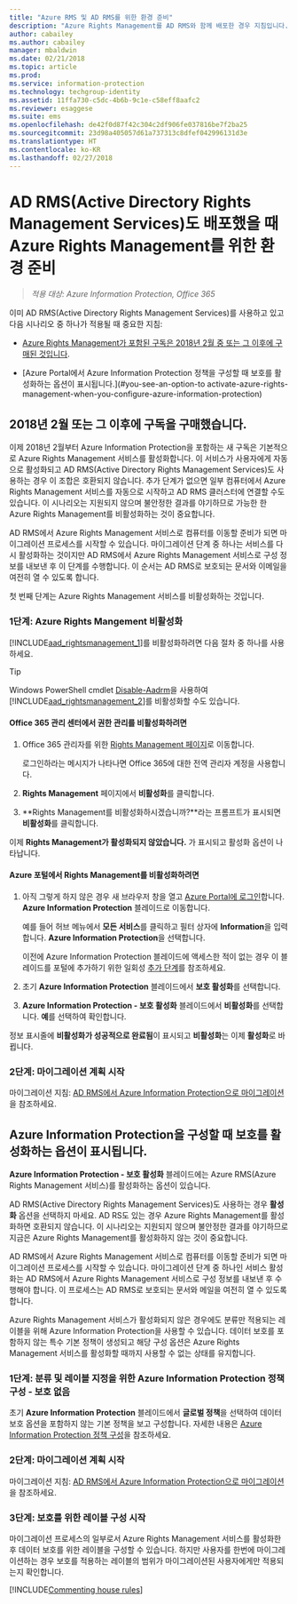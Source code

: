 ```yaml
---
title: "Azure RMS 및 AD RMS를 위한 환경 준비"
description: "Azure Rights Management를 AD RMS와 함께 배포한 경우 지침입니다."
author: cabailey
ms.author: cabailey
manager: mbaldwin
ms.date: 02/21/2018
ms.topic: article
ms.prod: 
ms.service: information-protection
ms.technology: techgroup-identity
ms.assetid: 11ffa730-c5dc-4b6b-9c1e-c58eff8aafc2
ms.reviewer: esaggese
ms.suite: ems
ms.openlocfilehash: de42f0d87f42c304c2df906fe037816be7f2ba25
ms.sourcegitcommit: 23d98a405057d61a737313c8dfef042996131d3e
ms.translationtype: HT
ms.contentlocale: ko-KR
ms.lasthandoff: 02/27/2018
---
```

# <a name="preparing-the-environment-for-azure-rights-management-when-you-also-have-active-directory-rights-management-services-ad-rms"></a>AD RMS(Active Directory Rights Management Services)도 배포했을 때 Azure Rights Management를 위한 환경 준비

>*적용 대상: Azure Information Protection, Office 365*

이미 AD RMS(Active Directory Rights Management Services)를 사용하고 있고 다음 시나리오 중 하나가 적용될 때 중요한 지침:

- [Azure Rights Management가 포함된 구독은 2018년 2월 중 또는 그 이후에 구매된 것입니다](#your-subscription-was-purchased-during-or-after-february-2018).

- [Azure Portal에서 Azure Information Protection 정책을 구성할 때 보호를 활성화하는 옵션이 표시됩니다.](#you-see-an-option-to activate-azure-rights-management-when-you-configure-azure-information-protection)

## <a name="your-subscription-was-purchased-during-or-after-february-2018"></a>2018년 2월 또는 그 이후에 구독을 구매했습니다.

이제 2018년 2월부터 Azure Information Protection을 포함하는 새 구독은 기본적으로 Azure Rights Management 서비스를 활성화합니다. 이 서비스가 사용자에게 자동으로 활성화되고 AD RMS(Active Directory Rights Management Services)도 사용하는 경우 이 조합은 호환되지 않습니다. 추가 단계가 없으면 일부 컴퓨터에서 Azure Rights Management 서비스를 자동으로 시작하고 AD RMS 클러스터에 연결할 수도 있습니다. 이 시나리오는 지원되지 않으며 불안정한 결과를 야기하므로 가능한 한 Azure Rights Management를 비활성화하는 것이 중요합니다. 

AD RMS에서 Azure Rights Management 서비스로 컴퓨터를 이동할 준비가 되면 마이그레이션 프로세스를 시작할 수 있습니다. 마이그레이션 단계 중 하나는 서비스를 다시 활성화하는 것이지만 AD RMS에서 Azure Rights Management 서비스로 구성 정보를 내보낸 후 이 단계를 수행합니다. 이 순서는 AD RMS로 보호되는 문서와 이메일을 여전히 열 수 있도록 합니다.

첫 번째 단계는 Azure Rights Management 서비스를 비활성화하는 것입니다.

### <a name="step-1-deactivate-azure-rights-management"></a>1단계: Azure Rights Mangement 비활성화
[!INCLUDE[aad_rightsmanagement_1](../includes/aad_rightsmanagement_1_md.md)]를 비활성화하려면 다음 절차 중 하나를 사용하세요.

> [!TIP]
> Windows PowerShell cmdlet [Disable-Aadrm](http://msdn.microsoft.com/library/windowsazure/dn629422.aspx)을 사용하여 [!INCLUDE[aad_rightsmanagement_2](../includes/aad_rightsmanagement_2_md.md)]를 비활성화할 수도 있습니다.

#### <a name="to-deactivate-rights-management-from-the-office-365-admin-center"></a>Office 365 관리 센터에서 권한 관리를 비활성화하려면

1. Office 365 관리자를 위한 [Rights Management 페이지](https://account.activedirectory.windowsazure.com/RmsOnline/Manage.aspx)로 이동합니다.
    
    로그인하라는 메시지가 나타나면 Office 365에 대한 전역 관리자 계정을 사용합니다.

2. **Rights Management** 페이지에서 **비활성화**를 클릭합니다.

3.  **Rights Management를 비활성화하시겠습니까?**라는 프롬프트가 표시되면 **비활성화**를 클릭합니다.

이제 **Rights Management가 활성화되지 않았습니다.** 가 표시되고 활성화 옵션이 나타납니다.

#### <a name="to-deactivate-rights-management-from-the-azure-portal"></a>Azure 포털에서 Rights Management를 비활성화하려면

1. 아직 그렇게 하지 않은 경우 새 브라우저 창을 열고 [Azure Portal에 로그인](configure-policy.md#signing-in-to-the-azure-portal)합니다. **Azure Information Protection** 블레이드로 이동합니다.
    
    예를 들어 허브 메뉴에서 **모든 서비스**를 클릭하고 필터 상자에 **Information**을 입력합니다. **Azure Information Protection**을 선택합니다.
    
    이전에 Azure Information Protection 블레이드에 액세스한 적이 없는 경우 이 블레이드를 포털에 추가하기 위한 일회성 [추가 단계](configure-policy.md#to-access-the-azure-information-protection-blade-for-the-first-time)를 참조하세요.

2. 초기 **Azure Information Protection** 블레이드에서 **보호 활성화**를 선택합니다. 

3.  **Azure Information Protection - 보호 활성화** 블레이드에서 **비활성화**를 선택합니다. **예**를 선택하여 확인합니다.

정보 표시줄에 **비활성화가 성공적으로 완료됨**이 표시되고 **비활성화**는 이제 **활성화**로 바뀝니다. 

### <a name="step-2-start-planning-for-migration"></a>2단계: 마이그레이션 계획 시작

마이그레이션 지침: [AD RMS에서 Azure Information Protection으로 마이그레이션](../plan-design/migrate-from-ad-rms-to-azure-rms.md)을 참조하세요.

## <a name="you-see-an-option-to-activate-protection-when-you-configure-azure-information-protection"></a>Azure Information Protection을 구성할 때 보호를 활성화하는 옵션이 표시됩니다.

**Azure Information Protection - 보호 활성화** 블레이드에는 Azure RMS(Azure Rights Management 서비스)를 활성화하는 옵션이 있습니다.  

AD RMS(Active Directory Rights Management Services)도 사용하는 경우 **활성화** 옵션을 선택하지 마세요. AD RS도 있는 경우 Azure Rights Management를 활성화하면 호환되지 않습니다. 이 시나리오는 지원되지 않으며 불안정한 결과를 야기하므로 지금은 Azure Rights Management를 활성화하지 않는 것이 중요합니다.  

AD RMS에서 Azure Rights Management 서비스로 컴퓨터를 이동할 준비가 되면 마이그레이션 프로세스를 시작할 수 있습니다. 마이그레이션 단계 중 하나인 서비스 활성화는 AD RMS에서 Azure Rights Management 서비스로 구성 정보를 내보낸 후 수행해야 합니다. 이 프로세스는 AD RMS로 보호되는 문서와 메일을 여전히 열 수 있도록 합니다. 

Azure Rights Management 서비스가 활성화되지 않은 경우에도 분류만 적용되는 레이블을 위해 Azure Information Protection을 사용할 수 있습니다. 데이터 보호를 포함하지 않는 특수 기본 정책이 생성되고 해당 구성 옵션은 Azure Rights Management 서비스를 활성화할 때까지 사용할 수 없는 상태를 유지합니다.

### <a name="step-1-configure-your-azure-information-protection-policy-for-classification-and-labeling---without-protection"></a>1단계: 분류 및 레이블 지정을 위한 Azure Information Protection 정책 구성 - 보호 없음

초기 **Azure Information Protection** 블레이드에서 **글로벌 정책**을 선택하여 데이터 보호 옵션을 포함하지 않는 기본 정책을 보고 구성합니다. 자세한 내용은 [Azure Information Protection 정책 구성](configure-policy.md)을 참조하세요.

### <a name="step-2-start-planning-for-migration"></a>2단계: 마이그레이션 계획 시작

마이그레이션 지침: [AD RMS에서 Azure Information Protection으로 마이그레이션](../plan-design/migrate-from-ad-rms-to-azure-rms.md)을 참조하세요.

### <a name="step-3-start-to-configure-labels-for-protection"></a>3단계: 보호를 위한 레이블 구성 시작

마이그레이션 프로세스의 일부로서 Azure Rights Management 서비스를 활성화한 후 데이터 보호를 위한 레이블을 구성할 수 있습니다. 하지만 사용자를 한번에 마이그레이션하는 경우 보호를 적용하는 레이블의 범위가 마이그레이션된 사용자에게만 적용되는지 확인합니다.

[!INCLUDE[Commenting house rules](../includes/houserules.md)]


